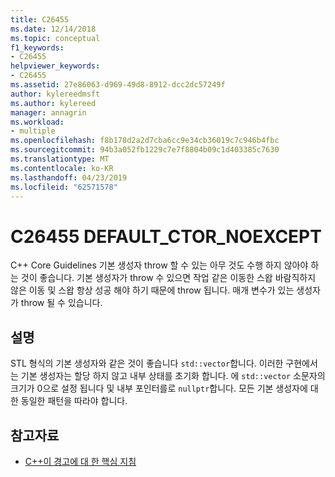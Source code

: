 ```yaml
---
title: C26455
ms.date: 12/14/2018
ms.topic: conceptual
f1_keywords:
- C26455
helpviewer_keywords:
- C26455
ms.assetid: 27e86063-d969-49d8-8912-dcc2dc57249f
author: kylereedmsft
ms.author: kylereed
manager: annagrin
ms.workload:
- multiple
ms.openlocfilehash: f8b178d2a2d7cba6cc9e34cb36019c7c946b4fbc
ms.sourcegitcommit: 94b3a052fb1229c7e7f8804b09c1d403385c7630
ms.translationtype: MT
ms.contentlocale: ko-KR
ms.lasthandoff: 04/23/2019
ms.locfileid: "62571578"
---
```

# <a name="c26455-defaultctornoexcept"></a>C26455 DEFAULT_CTOR_NOEXCEPT

C++ Core Guidelines 기본 생성자 throw 할 수 있는 아무 것도 수행 하지 않아야 하는 것이 좋습니다. 기본 생성자가 throw 수 있으면 작업 같은 이동한 스왑 바람직하지 않은 이동 및 스왑 항상 성공 해야 하기 때문에 throw 됩니다. 매개 변수가 있는 생성자가 throw 될 수 있습니다.

## <a name="remarks"></a>설명

STL 형식의 기본 생성자와 같은 것이 좋습니다 `std::vector`합니다. 이러한 구현에서는 기본 생성자는 할당 하지 않고 내부 상태를 초기화 합니다. 에 `std::vector` 소문자의 크기가 0으로 설정 됩니다 및 내부 포인터를로 `nullptr`합니다. 모든 기본 생성자에 대 한 동일한 패턴을 따라야 합니다.

## <a name="see-also"></a>참고자료

- [C++이 경고에 대 한 핵심 지침](https://github.com/isocpp/CppCoreGuidelines/blob/master/CppCoreGuidelines.md#Rf-noexcept)
